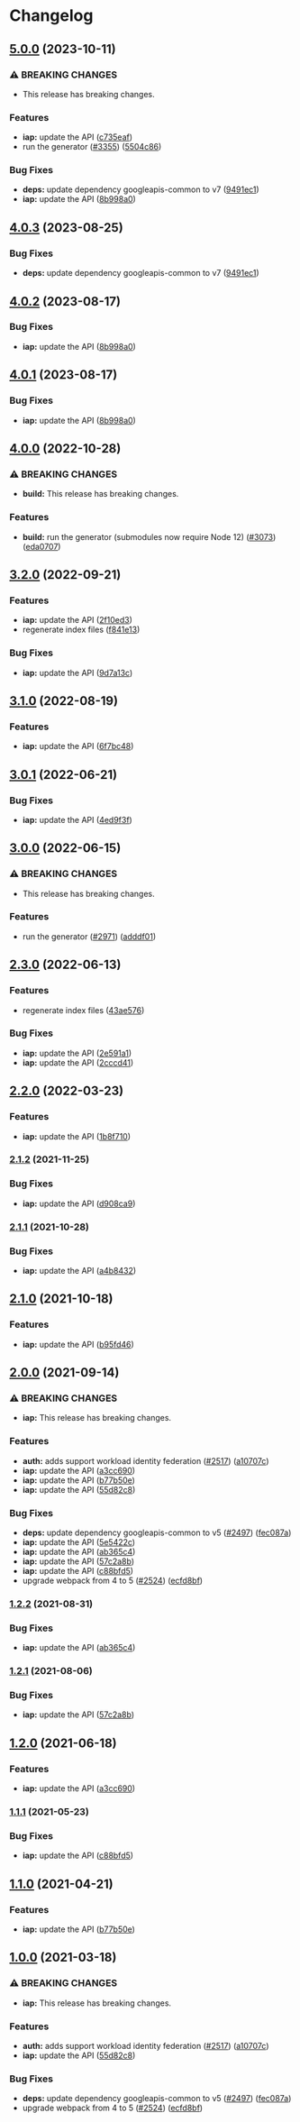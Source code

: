 # Changelog

## [5.0.0](https://github.com/googleapis/google-api-nodejs-client/compare/iap-v4.0.3...iap-v5.0.0) (2023-10-11)


### ⚠ BREAKING CHANGES

* This release has breaking changes.

### Features

* **iap:** update the API ([c735eaf](https://github.com/googleapis/google-api-nodejs-client/commit/c735eaf4c6c5abd884b23669054f4fc304fd7696))
* run the generator ([#3355](https://github.com/googleapis/google-api-nodejs-client/issues/3355)) ([5504c86](https://github.com/googleapis/google-api-nodejs-client/commit/5504c86fd61740886047320e2ed70f02a164acd7))


### Bug Fixes

* **deps:** update dependency googleapis-common to v7 ([9491ec1](https://github.com/googleapis/google-api-nodejs-client/commit/9491ec1cdc3c413e7d73edcfcd59cf5c28a7c855))
* **iap:** update the API ([8b998a0](https://github.com/googleapis/google-api-nodejs-client/commit/8b998a091490393ba012e31bd61d1478e20be039))

## [4.0.3](https://github.com/googleapis/google-api-nodejs-client/compare/iap-v4.0.2...iap-v4.0.3) (2023-08-25)


### Bug Fixes

* **deps:** update dependency googleapis-common to v7 ([9491ec1](https://github.com/googleapis/google-api-nodejs-client/commit/9491ec1cdc3c413e7d73edcfcd59cf5c28a7c855))

## [4.0.2](https://github.com/googleapis/google-api-nodejs-client/compare/iap-v4.0.1...iap-v4.0.2) (2023-08-17)


### Bug Fixes

* **iap:** update the API ([8b998a0](https://github.com/googleapis/google-api-nodejs-client/commit/8b998a091490393ba012e31bd61d1478e20be039))

## [4.0.1](https://github.com/googleapis/google-api-nodejs-client/compare/iap-v4.0.0...iap-v4.0.1) (2023-08-17)


### Bug Fixes

* **iap:** update the API ([8b998a0](https://github.com/googleapis/google-api-nodejs-client/commit/8b998a091490393ba012e31bd61d1478e20be039))

## [4.0.0](https://github.com/googleapis/google-api-nodejs-client/compare/iap-v3.2.0...iap-v4.0.0) (2022-10-28)


### ⚠ BREAKING CHANGES

* **build:** This release has breaking changes.

### Features

* **build:** run the generator (submodules now require Node 12) ([#3073](https://github.com/googleapis/google-api-nodejs-client/issues/3073)) ([eda0707](https://github.com/googleapis/google-api-nodejs-client/commit/eda07079dadab46a80b6f9ede618f4f43030169e))

## [3.2.0](https://github.com/googleapis/google-api-nodejs-client/compare/iap-v3.1.0...iap-v3.2.0) (2022-09-21)


### Features

* **iap:** update the API ([2f10ed3](https://github.com/googleapis/google-api-nodejs-client/commit/2f10ed3287430d38f2d61620c67315e3aaf6e5f5))
* regenerate index files ([f841e13](https://github.com/googleapis/google-api-nodejs-client/commit/f841e1353cb8868a4503662a5fb2136b1b2b06b0))


### Bug Fixes

* **iap:** update the API ([9d7a13c](https://github.com/googleapis/google-api-nodejs-client/commit/9d7a13c1b50b57d0dbdf11dfde5de687a106e3ed))

## [3.1.0](https://github.com/googleapis/google-api-nodejs-client/compare/iap-v3.0.1...iap-v3.1.0) (2022-08-19)


### Features

* **iap:** update the API ([6f7bc48](https://github.com/googleapis/google-api-nodejs-client/commit/6f7bc483bca550a3e59050e510d4426b0ba07f3e))

## [3.0.1](https://github.com/googleapis/google-api-nodejs-client/compare/iap-v3.0.0...iap-v3.0.1) (2022-06-21)


### Bug Fixes

* **iap:** update the API ([4ed9f3f](https://github.com/googleapis/google-api-nodejs-client/commit/4ed9f3f6ab2a236c9c63c651884cd91f232a934c))

## [3.0.0](https://github.com/googleapis/google-api-nodejs-client/compare/iap-v2.3.0...iap-v3.0.0) (2022-06-15)


### ⚠ BREAKING CHANGES

* This release has breaking changes.

### Features

* run the generator ([#2971](https://github.com/googleapis/google-api-nodejs-client/issues/2971)) ([adddf01](https://github.com/googleapis/google-api-nodejs-client/commit/adddf018e7cb73adab7341053dd80d72c5a6248d))

## [2.3.0](https://github.com/googleapis/google-api-nodejs-client/compare/iap-v2.2.0...iap-v2.3.0) (2022-06-13)


### Features

* regenerate index files ([43ae576](https://github.com/googleapis/google-api-nodejs-client/commit/43ae57651332bdf31af52ea3abb9e2934798a404))


### Bug Fixes

* **iap:** update the API ([2e591a1](https://github.com/googleapis/google-api-nodejs-client/commit/2e591a15b1f947bc9f5f53236436727f83c40aac))
* **iap:** update the API ([2cccd41](https://github.com/googleapis/google-api-nodejs-client/commit/2cccd41f498943a587b8423a07cfe50a9ca0fb53))

## [2.2.0](https://github.com/googleapis/google-api-nodejs-client/compare/iap-v2.1.2...iap-v2.2.0) (2022-03-23)


### Features

* **iap:** update the API ([1b8f710](https://github.com/googleapis/google-api-nodejs-client/commit/1b8f7104aca9def8ef4371eb37042ca2b134fa89))

### [2.1.2](https://www.github.com/googleapis/google-api-nodejs-client/compare/iap-v2.1.1...iap-v2.1.2) (2021-11-25)


### Bug Fixes

* **iap:** update the API ([d908ca9](https://www.github.com/googleapis/google-api-nodejs-client/commit/d908ca96eab2edc160f6ae6019e2aa2dee1a4b14))

### [2.1.1](https://www.github.com/googleapis/google-api-nodejs-client/compare/iap-v2.1.0...iap-v2.1.1) (2021-10-28)


### Bug Fixes

* **iap:** update the API ([a4b8432](https://www.github.com/googleapis/google-api-nodejs-client/commit/a4b8432a7da145c674d1971c55ca9df614a1dd85))

## [2.1.0](https://www.github.com/googleapis/google-api-nodejs-client/compare/iap-v2.0.0...iap-v2.1.0) (2021-10-18)


### Features

* **iap:** update the API ([b95fd46](https://www.github.com/googleapis/google-api-nodejs-client/commit/b95fd46b7fe1476a23251337643e6c8fbc1e7498))

## [2.0.0](https://www.github.com/googleapis/google-api-nodejs-client/compare/iap-v1.2.2...iap-v2.0.0) (2021-09-14)


### ⚠ BREAKING CHANGES

* **iap:** This release has breaking changes.

### Features

* **auth:** adds support workload identity federation ([#2517](https://www.github.com/googleapis/google-api-nodejs-client/issues/2517)) ([a10707c](https://www.github.com/googleapis/google-api-nodejs-client/commit/a10707c477759e7c9ef6360a2fe800856fb600c1))
* **iap:** update the API ([a3cc690](https://www.github.com/googleapis/google-api-nodejs-client/commit/a3cc69016a0d9fcb8456b56fcfd4cc7d38e7d9a6))
* **iap:** update the API ([b77b50e](https://www.github.com/googleapis/google-api-nodejs-client/commit/b77b50e753efed18ad9e49283a49184a39784ed7))
* **iap:** update the API ([55d82c8](https://www.github.com/googleapis/google-api-nodejs-client/commit/55d82c87b491b1b6d56d142dbe682b9cf99447cc))


### Bug Fixes

* **deps:** update dependency googleapis-common to v5 ([#2497](https://www.github.com/googleapis/google-api-nodejs-client/issues/2497)) ([fec087a](https://www.github.com/googleapis/google-api-nodejs-client/commit/fec087abcf3d994dd41c3ffa0a0c12b1f9f09dae))
* **iap:** update the API ([5e5422c](https://www.github.com/googleapis/google-api-nodejs-client/commit/5e5422c465824bc76fcad644d6d7ec657d580fc6))
* **iap:** update the API ([ab365c4](https://www.github.com/googleapis/google-api-nodejs-client/commit/ab365c46a8d6fec7f383620157875868fb2cfa6a))
* **iap:** update the API ([57c2a8b](https://www.github.com/googleapis/google-api-nodejs-client/commit/57c2a8b9088921ae2726d87abbc00607a6d5714b))
* **iap:** update the API ([c88bfd5](https://www.github.com/googleapis/google-api-nodejs-client/commit/c88bfd5d45e50c02c795890d9d4bcaf0062cde7d))
* upgrade webpack from 4 to 5  ([#2524](https://www.github.com/googleapis/google-api-nodejs-client/issues/2524)) ([ecfd8bf](https://www.github.com/googleapis/google-api-nodejs-client/commit/ecfd8bfcd06e1beabff7ec9a8c4000222379eb8d))

### [1.2.2](https://www.github.com/googleapis/google-api-nodejs-client/compare/iap-v1.2.1...iap-v1.2.2) (2021-08-31)


### Bug Fixes

* **iap:** update the API ([ab365c4](https://www.github.com/googleapis/google-api-nodejs-client/commit/ab365c46a8d6fec7f383620157875868fb2cfa6a))

### [1.2.1](https://www.github.com/googleapis/google-api-nodejs-client/compare/iap-v1.2.0...iap-v1.2.1) (2021-08-06)


### Bug Fixes

* **iap:** update the API ([57c2a8b](https://www.github.com/googleapis/google-api-nodejs-client/commit/57c2a8b9088921ae2726d87abbc00607a6d5714b))

## [1.2.0](https://www.github.com/googleapis/google-api-nodejs-client/compare/iap-v1.1.1...iap-v1.2.0) (2021-06-18)


### Features

* **iap:** update the API ([a3cc690](https://www.github.com/googleapis/google-api-nodejs-client/commit/a3cc69016a0d9fcb8456b56fcfd4cc7d38e7d9a6))

### [1.1.1](https://www.github.com/googleapis/google-api-nodejs-client/compare/iap-v1.1.0...iap-v1.1.1) (2021-05-23)


### Bug Fixes

* **iap:** update the API ([c88bfd5](https://www.github.com/googleapis/google-api-nodejs-client/commit/c88bfd5d45e50c02c795890d9d4bcaf0062cde7d))

## [1.1.0](https://www.github.com/googleapis/google-api-nodejs-client/compare/iap-v1.0.0...iap-v1.1.0) (2021-04-21)


### Features

* **iap:** update the API ([b77b50e](https://www.github.com/googleapis/google-api-nodejs-client/commit/b77b50e753efed18ad9e49283a49184a39784ed7))

## [1.0.0](https://www.github.com/googleapis/google-api-nodejs-client/compare/iap-v0.1.0...iap-v1.0.0) (2021-03-18)


### ⚠ BREAKING CHANGES

* **iap:** This release has breaking changes.

### Features

* **auth:** adds support workload identity federation ([#2517](https://www.github.com/googleapis/google-api-nodejs-client/issues/2517)) ([a10707c](https://www.github.com/googleapis/google-api-nodejs-client/commit/a10707c477759e7c9ef6360a2fe800856fb600c1))
* **iap:** update the API ([55d82c8](https://www.github.com/googleapis/google-api-nodejs-client/commit/55d82c87b491b1b6d56d142dbe682b9cf99447cc))


### Bug Fixes

* **deps:** update dependency googleapis-common to v5 ([#2497](https://www.github.com/googleapis/google-api-nodejs-client/issues/2497)) ([fec087a](https://www.github.com/googleapis/google-api-nodejs-client/commit/fec087abcf3d994dd41c3ffa0a0c12b1f9f09dae))
* upgrade webpack from 4 to 5  ([#2524](https://www.github.com/googleapis/google-api-nodejs-client/issues/2524)) ([ecfd8bf](https://www.github.com/googleapis/google-api-nodejs-client/commit/ecfd8bfcd06e1beabff7ec9a8c4000222379eb8d))
